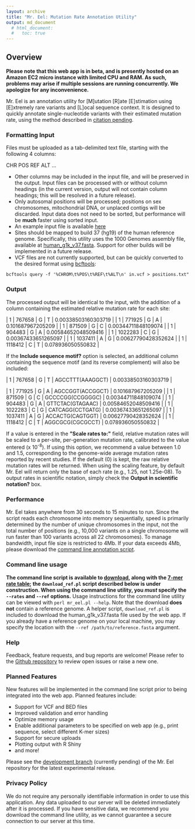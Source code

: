```yaml
---
layout: archive
title: "Mr. Eel: Mutation Rate Annotation Utility"
output: md_document
  # html_document:
  #   toc: true
---
```


## Overview
**Please note that this web app is in beta, and is presently hosted on an Amazon EC2 micro instance with limited CPU and RAM. As such, problems may arise if multiple sessions are running concurrently. We apologize for any inconvenience.**

Mr. Eel is an annotation utility for \[M\]utation \[R\]ate \[E\]stimation using \[E\]xtremely rare variants and \[L\]ocal sequence context. It is designed to quickly annotate single-nucleotide variants with their estimated mutation rate, using the method described in [citation pending](#).

### Formatting Input
Files must be uploaded as a tab-delimited text file, starting with the following 4 columns:

CHR    POS    REF    ALT ...

- Other columns may be included in the input file, and will be preserved in the output. Input files can be processed with or without column headings (in the current version, output will not contain column headings; this will be resolved in a future release).
- Only autosomal positions will be processed; positions on sex chromosomes, mitochondrial DNA, or unplaced contigs will be discarded. Input data does not need to be sorted, but performance will be **much** faster using sorted input.
- An example input file is available [here](http://www.jedidiahcarlson.com/assets/test_sites.txt)
- Sites should be mapped to build 37 (hg19) of the human reference genome. Specifically, this utility uses the 1000 Genomes assembly file, available at [human_g1k_v37.fasta](ftp://ftp.1000genomes.ebi.ac.uk/vol1/ftp/technical/reference/). Support for other builds will be implemented in a future release.
- VCF files are not currently supported, but can be quickly converted to the desired format using [bcftools](https://samtools.github.io/bcftools/bcftools.html):

```
bcftools query -f '%CHROM\t%POS\t%REF\t%ALT\n' in.vcf > positions.txt"
```

### Output
The processed output will be identical to the input, with the addition of a column containing the estimated relative mutation rate for each site:

| 1 	| 767658 	| G 	| T 	| 0.00338503160303719 	|
| 1 	| 771925 	| G 	| A 	| 0.101687967205209 	|
| 1 	| 871509 	| G 	| C 	| 0.00344711848109074 	|
| 1 	| 904483 	| G 	| A 	| 0.00584652048509416 	|
| 1 	| 1022283 	| C 	| G 	| 0.00367433651265097 	|
| 1 	| 1037411 	| A 	| G 	| 0.00627790428352624 	|
| 1 	| 1118412 	| C 	| T 	| 0.078936050550832 	|

If the **Include sequence motif?** option is selected, an additional column containing the sequence motif (and its reverse complement) will also be included:

| 1 	| 767658 	| G 	| T 	| AGCCTTT(AAAGGCT) 	| 0.00338503160303719 	|

| 1 	| 771925 	| G 	| A 	| AGCCGGT(ACCGGCT) 	| 0.101687967205209 	|
| 1 	| 871509 	| G 	| C 	| GCCCCGG(CCGGGGC) 	| 0.00344711848109074 	|
| 1 	| 904483 	| G 	| A 	| GTTCTAC(GTAGAAC) 	| 0.00584652048509416 	|
| 1 	| 1022283 	| C 	| G 	| CATCAGG(CCTGATG) 	| 0.00367433651265097 	|
| 1 	| 1037411 	| A 	| G 	| ACCACTG(CAGTGGT) 	| 0.00627790428352624 	|
| 1 	| 1118412 	| C 	| T 	| AGGCGCG(CGCGCCT) 	| 0.078936050550832 	|

If a value is entered in the **"Scale rates to:"** field, relative mutation rates will be scaled to a per-site, per-generation mutation rate, calibrated to the value entered (x 10<sup>-8</sup>). If using this option, we recommend a value between 1.0 and 1.5, corresponding to the genome-wide average mutation rates reported by recent studies. If the default (0) is kept, the raw relative mutation rates will be returned. When using the scaling feature, by default Mr. Eel will return only the base of each rate (e.g., 1.25, not 1.25e-08). To output rates in scientific notation, simply check the **Output in scientific notation?** box.

### Performance
Mr. Eel takes anywhere from 30 seconds to 15 minutes to run. Since the script reads each chromosome into memory sequentially, speed is primarily determined by the number of unique chromosomes in the input, not the total number of positions (e.g., 10,000 variants on a single chromosome will run faster than 100 variants across all 22 chromosomes). To manage bandwidth, input file size is restricted to 4Mb. If your data exceeds 4Mb, please download the [command line annotation script](/cgi/download.php?dir=assets&file=mr_eel.pl).

### Command line usage
**The command line script is available to [download](/cgi/download.php?dir=assets&file=mr_eel.pl), along with the [7-mer rate table](/cgi/download.php?dir=assets&file=ERV_7bp_rates.txt); the `download_ref.pl` script described below is under construction. When using the command line utility, you _must_ specify the `--rates` and `--ref` options.**
Usage instructions for the command line utility can be viewed with `perl mr_eel.pl --help`.
Note that the download **does not** contain a reference genome. A helper script, `download_ref.pl` is included to download the human_g1k_v37.fasta file used by the web app. If you already have a reference genome on your local machine, you may specify the location with the `--ref /path/to/reference.fasta` argument.

### Help
Feedback, feature requests, and bug reports are welcome! Please refer to the [Github repository](https://github.com/carjed/jedidiahcarlson.com/issues) to review open issues or raise a new one.

### Planned Features
New features will be implemented in the command line script prior to being integrated into the web app. Planned features include:

- Support for VCF and BED files
- Improved validation and error handling
- Optimize memory usage
- Enable additional parameters to be specified on web app (e.g., print sequence, select different K-mer sizes)
- Support for secure uploads
- Plotting output with R Shiny
- and more!

Please see the [development branch](#) (currently pending) of the Mr. Eel repository for the latest experimental release.

### Privacy Policy
We do not require any personally identifiable information in order to use this application. Any data uploaded to our server will be deleted immediately after it is processed. If you have sensitive data, we recommend you download the command line utility, as we cannot guarantee a secure connection to our server at this time.
